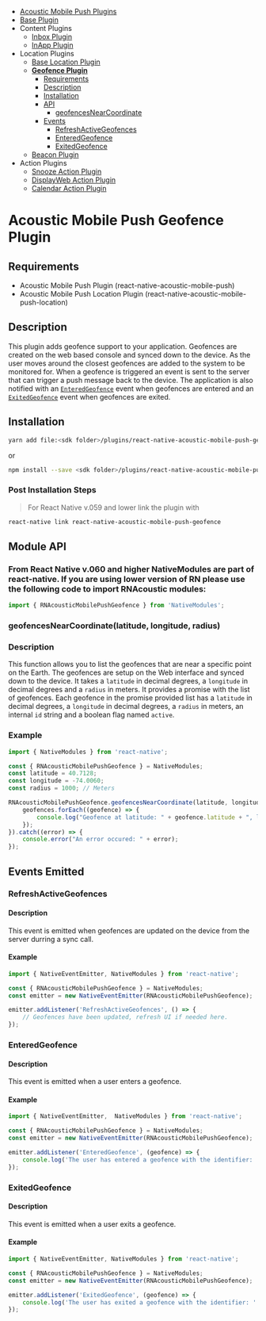<ul id='nav'>
	<li><a href='index.html'>Acoustic Mobile Push Plugins</a></li>
	<li><a href="react-native-acoustic-mobile-push.html">Base Plugin</a></li>
	<li>
		Content Plugins
		<ul>
			<li><a href="react-native-acoustic-mobile-push-inbox.html">Inbox Plugin</a></li>
			<li><a href="react-native-acoustic-mobile-push-inapp.html">InApp Plugin</a></li>
		</ul>
	</li>
	<li>
		Location Plugins
		<ul>
			<li><a href="react-native-acoustic-mobile-push-location.html">Base Location Plugin</a></li>
			<li>
				<a href='#readme'><b>Geofence Plugin</b></a>
				<ul>
					<li><a href="#requirements">Requirements</a></li>
					<li><a href="#description">Description</a></li>
					<li><a href="#installation">Installation</a></li>
					<li>
						<a href="#user-content-module-api">API</a>
						<ul>
							<li><a href="#user-content-geofencesnearcoordinatelatitude-longitude-radius">geofencesNearCoordinate</a></li>
						</ul>
					</li>
					<li>
						<a href="#user-content-events-emitted">Events</a>
						<ul>
							<li><a href="#refreshactivegeofences">RefreshActiveGeofences</a></li>
							<li><a href="#enteredgeofence">EnteredGeofence</a></li>
							<li><a href="#exitedgeofence">ExitedGeofence</a></li>
						</ul>
					</li>
				</ul>
			</li>	
            <li><a href="react-native-acoustic-mobile-push-beacon.html">Beacon Plugin</a></li>		
		</ul>
	</li>
	<li>
		Action Plugins
		<ul>
			<li><a href="react-native-acoustic-mobile-push-snooze.html">Snooze Action Plugin</a></li>
			<li><a href="react-native-acoustic-mobile-push-displayweb.html">DisplayWeb Action Plugin</a></li>
			<li><a href="react-native-acoustic-mobile-push-calendar.html">Calendar Action Plugin</a></li>
		</ul>
	</li>
</ul>

# Acoustic Mobile Push Geofence Plugin

## Requirements
- Acoustic Mobile Push Plugin (react-native-acoustic-mobile-push) 
- Acoustic Mobile Push Location Plugin (react-native-acoustic-mobile-push-location) 

## Description
This plugin adds geofence support to your application. Geofences are created on the web based console and synced down to the device. As the user moves around the closest geofences are added to the system to be monitored for. When a geofence is triggered an event is sent to the server that can trigger a push message back to the device. The application is also notified with an <a href="#enteredgeofence">`EnteredGeofence`</a> event when geofences are entered and an <a href="#exitedgeofence">`ExitedGeofence`</a> event when geofences are exited.

## Installation
```sh
yarn add file:<sdk folder>/plugins/react-native-acoustic-mobile-push-geofence
```
or 
```sh
npm install --save <sdk folder>/plugins/react-native-acoustic-mobile-push-geofence
```

### Post Installation Steps
> For React Native v.059 and lower link the plugin with
```sh
react-native link react-native-acoustic-mobile-push-geofence
```

## Module API

### From React Native v.060 and higher NativeModules are part of react-native. If you are using lower version of RN please use the following code to import RNAcoustic modules:

```js
import { RNAcousticMobilePushGeofence } from 'NativeModules';
````

### geofencesNearCoordinate(latitude, longitude, radius)

### Description
This function allows you to list the geofences that are near a specific point on the Earth. The geofences are setup on the Web interface and synced down to the device. It takes a `latitude` in decimal degrees, a `longitude` in decimal degrees and a `radius` in meters. It provides a promise with the list of geofences. Each geofence in the promise provided list has a `latitude` in decimal degrees, a `longitude` in decimal degrees, a `radius` in meters, an internal `id` string and a boolean flag named `active`.

### Example
```js
import { NativeModules } from 'react-native';

const { RNAcousticMobilePushGeofence } = NativeModules;
const latitude = 40.7128;
const longitude = -74.0060;
const radius = 1000; // Meters

RNAcousticMobilePushGeofence.geofencesNearCoordinate(latitude, longitude, radius).then((geofences) => { 
    geofences.forEach((geofence) => {
        console.log("Geofence at latitude: " + geofence.latitude + ", longitude: " + geofence.longitude + ", radius: " + geofence.radius + ", has identifier: " + geofence.id + " and is " + (geofence.active ? "active" : "inactive") );
    });
}).catch((error) => {
    console.error("An error occured: " + error);
});
```

## Events Emitted
### RefreshActiveGeofences
#### Description
This event is emitted when geofences are updated on the device from the server durring a sync call.
#### Example
```js
import { NativeEventEmitter, NativeModules } from 'react-native';

const { RNAcousticMobilePushGeofence } = NativeModules;
const emitter = new NativeEventEmitter(RNAcousticMobilePushGeofence);

emitter.addListener('RefreshActiveGeofences', () => { 
    // Geofences have been updated, refresh UI if needed here.
});
```

### EnteredGeofence
#### Description
This event is emitted when a user enters a geofence.

#### Example
```js
import { NativeEventEmitter,  NativeModules } from 'react-native';

const { RNAcousticMobilePushGeofence } = NativeModules;
const emitter = new NativeEventEmitter(RNAcousticMobilePushGeofence);

emitter.addListener('EnteredGeofence', (geofence) => { 
    console.log('The user has entered a geofence with the identifier: ' + geofence.id);
});
```

### ExitedGeofence
#### Description
This event is emitted when a user exits a geofence.

#### Example
```js
import { NativeEventEmitter, NativeModules } from 'react-native';

const { RNAcousticMobilePushGeofence } = NativeModules;
const emitter = new NativeEventEmitter(RNAcousticMobilePushGeofence);

emitter.addListener('ExitedGeofence', (geofence) => { 
    console.log('The user has exited a geofence with the identifier: ' + geofence.id);
});
```
